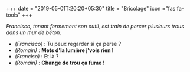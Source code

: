+++
date = "2019-05-01T:20:20+05:30"
title = "Bricolage"
icon ="fas fa-tools"
+++

_Francisco, tenant fermement son outil, est train de percer plusieurs trous dans un mur de béton._

* _(Francisco)_ : Tu peux regarder si ça perse ?
* _(Romain)_ : **Mets d'la lumière j'vois rien !**
* _(Franciso)_ : Et là ?
* _(Romain)_ : **Change de trou ça fume !**
